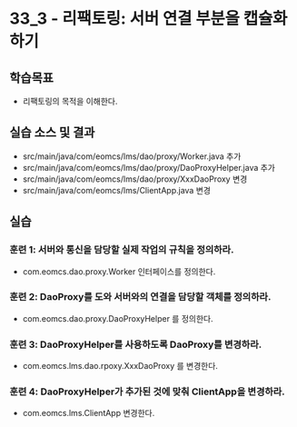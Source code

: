 # 33_3 - 리팩토링: 서버 연결 부분을 캡슐화하기

## 학습목표

- 리팩토링의 목적을 이해한다.

## 실습 소스 및 결과

- src/main/java/com/eomcs/lms/dao/proxy/Worker.java 추가
- src/main/java/com/eomcs/lms/dao/proxy/DaoProxyHelper.java 추가
- src/main/java/com/eomcs/lms/dao/proxy/XxxDaoProxy 변경
- src/main/java/com/eomcs/lms/ClientApp.java 변경

## 실습  

### 훈련 1: 서버와 통신을 담당할 실제 작업의 규칙을 정의하라.

- com.eomcs.dao.proxy.Worker 인터페이스를 정의한다.

### 훈련 2: DaoProxy를 도와 서버와의 연결을 담당할 객체를 정의하라. 

- com.eomcs.dao.proxy.DaoProxyHelper 를 정의한다.

### 훈련 3: DaoProxyHelper를 사용하도록 DaoProxy를 변경하라.

- com.eomcs.lms.dao.rpoxy.XxxDaoProxy 를 변경한다.

### 훈련 4: DaoProxyHelper가 추가된 것에 맞춰 ClientApp을 변경하라.

- com.eomcs.lms.ClientApp 변경한다.
  
